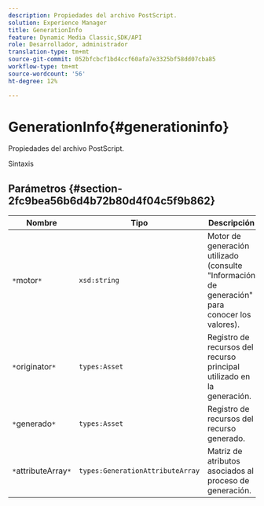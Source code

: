 ```yaml
---
description: Propiedades del archivo PostScript.
solution: Experience Manager
title: GenerationInfo
feature: Dynamic Media Classic,SDK/API
role: Desarrollador, administrador
translation-type: tm+mt
source-git-commit: 052bfcbcf1bd4ccf60afa7e3325bf58dd07cba85
workflow-type: tm+mt
source-wordcount: '56'
ht-degree: 12%

---
```



# GenerationInfo{#generationinfo}

Propiedades del archivo PostScript.

Sintaxis

## Parámetros {#section-2fc9bea56b6d4b72b80d4f04c5f9b862}

| Nombre | Tipo | Descripción |
|---|---|---|
| `*`motor`*` | `xsd:string` | Motor de generación utilizado (consulte &quot;Información de generación&quot; para conocer los valores). |
| `*`originator`*` | `types:Asset` | Registro de recursos del recurso principal utilizado en la generación. |
| `*`generado`*` | `types:Asset` | Registro de recursos del recurso generado. |
| `*`attributeArray`*` | `types:GenerationAttributeArray` | Matriz de atributos asociados al proceso de generación. |

